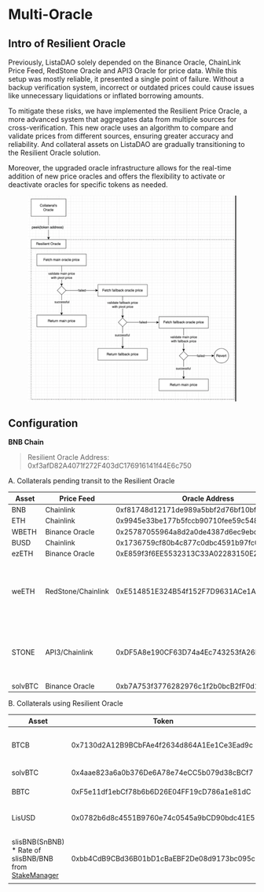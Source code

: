 # Multi-Oracle

## **Intro of Resilient Oracle**

Previously, ListaDAO solely depended on the Binance Oracle, ChainLink Price Feed, RedStone Oracle and API3 Oracle for price data. While this setup was mostly reliable, it presented a single point of failure. Without a backup verification system, incorrect or outdated prices could cause issues like unnecessary liquidations or inflated borrowing amounts.

To mitigate these risks, we have implemented the Resilient Price Oracle, a more advanced system that aggregates data from multiple sources for cross-verification. This new oracle uses an algorithm to compare and validate prices from different sources, ensuring greater accuracy and reliability. And collateral assets on ListaDAO are gradually transitioning to the Resilient Oracle solution.

Moreover, the upgraded oracle infrastructure allows for the real-time addition of new price oracles and offers the flexibility to activate or deactivate oracles for specific tokens as needed.

<figure><img src="../../.gitbook/assets/image (28).png" alt=""><figcaption></figcaption></figure>

## Configuration

**BNB Chain**

> Resilient Oracle Address: 0xf3afD82A4071f272F403dC176916141f44E6c750

A. Collaterals pending transit to the Resilient Oracle

| Asset   | Price Feed         | Oracle Address                             | Price Feed                                                                                                                                                                |
| ------- | ------------------ | ------------------------------------------ | ------------------------------------------------------------------------------------------------------------------------------------------------------------------------- |
| BNB     | Chainlink          | 0xf81748d12171de989a5bbf2d76bf10bfbbaec596 | 0x0567f2323251f0aab15c8dfb1967e4e8a7d42aee                                                                                                                                |
| ETH     | Chainlink          | 0x9945e33be177b5fccb90710fee59c548cac8acba | 0xfc3069296a691250ffdf21fe51340fdd415a76ed                                                                                                                                |
| WBETH   | Binance Oracle     | 0x25787055964a8d2a0de4387d6ec9ebc0dc139dd5 | 0xbb339c70136b30389a6ff8af619116c672963768                                                                                                                                |
| BUSD    | Chainlink          | 0x1736759cf80b4c877c0dbc4591b97fc06b0370b8 | 0xcbb98864ef56e9042e7d2efef76141f15731b82f                                                                                                                                |
| ezETH   | Binance Oracle     | 0xE859f3f6EE5532313C33A02283150E201290F45F | 0x763c59a3D23936CD7B73571112744f2cFc2537F8                                                                                                                                |
| weETH   | RedStone/Chainlink | 0xE514851E324B54f152F7D9631ACe1A0a87248b46 | <p>weETH/eETH(RedStone): 0x9b2C948dbA5952A1f5Ab6fA16101c1392b8da1ab <br>*Assume 1:1 for eETH:ETH</p><p>ETH/USD(Chainlink): 0x9ef1B8c0E4F7dc8bF5719Ea496883DC6401d5b2e</p> |
| STONE   | API3/Chainlink     | 0xDF5A8e190CF63D74a4Ec743253fA26D4C7539Be8 | <p>STONE/ETH(API3): 0xADCc15cE3900A2Fc8544e26fD89897C0484e98Fc</p><p>ETH/USD(ChainLink): 0x9ef1B8c0E4F7dc8bF5719Ea496883DC6401d5b2e</p>                                   |
| solvBTC | Binance Oracle     | 0xb7A753f3776282976c1f2b0bcB2fF0d13d48Af85 | 0x2e00b5C80428f94A0e526BAfc526F19eC9c5c37B                                                                                                                                |





B. Collaterals using Resilient Oracle

| Asset                                                                                                                                               | Token                                       | Oracle/caller                                                                  | Main oracle                                                     | Pivot oracle                                                         | Fallback oracle                                                | BoundValidator                                  |
| --------------------------------------------------------------------------------------------------------------------------------------------------- | ------------------------------------------- | ------------------------------------------------------------------------------ | --------------------------------------------------------------- | -------------------------------------------------------------------- | -------------------------------------------------------------- | ----------------------------------------------- |
| BTCB                                                                                                                                                | 0x7130d2A12B9BCbFAe4f2634d864A1Ee1Ce3Ead9c  | 0x2eeDc4723b1ED2f24afCD9c0e3665061bD2D5642                                     | 0x264990fbd0A4796A3E3d8E37C4d5F87a3aCa5Ebf (ChainLink)          | 0x83968bCa5874D11e02fD80444cDDB431a1DbEc0f (Binance Oracle)          | 0xa51738d1937FFc553d5070f43300B385AA2D9F55 (RedStone)          | Upperbound: 1.1 Lowerbound: 0.99                |
| solvBTC                                                                                                                                             | 0x4aae823a6a0b376De6A78e74eCC5b079d38cBCf7  | 0xb7A753f3776282976c1f2b0bcB2fF0d13d48Af85                                     | 0x2e00b5C80428f94A0e526BAfc526F19eC9c5c37B(Binance Oracle)      | -                                                                    | -                                                              | -                                               |
| BBTC                                                                                                                                                | 0xF5e11df1ebCf78b6b6D26E04FF19cD786a1e81dC  | 0x2Ea16e082cA50eB6017BBFCB967CC7c6E2b8fB5A                                     | 0x58d32eC0158049BED439fD668C99a4949e6881c3 (Binace Oracle)      | -                                                                    | -                                                              | -                                               |
| LisUSD                                                                                                                                              | 0x0782b6d8c4551B9760e74c0545a9bCD90bdc41E5  | <p>0x873339A8214657175D9B128dDd57A2f2c23256FA <br>(DynamicDutyCalculator) </p> | 0x871bA946C7FFB1364ca11FE3032F02ad3dd3991E                      | -                                                                    | -                                                              | -                                               |
| slisBNB(SnBNB) \* Rate of slisBNB/BNB from [StakeManager](https://bscscan.com/address/0x1adB950d8bB3dA4bE104211D5AB038628e477fE6#readProxyContract) | 0xbb4CdB9CBd36B01bD1cBaEBF2De08d9173bc095c  | 0x8ecf78fb59e5a4c26cb218d34db29c4696af89f6                                     | 0x0567F2323251f0Aab15c8dFb1967E4e8A7D42aeE (ChainLink: BNB/USD) | 0xC5A35FC58EFDC4B88DDCA51AcACd2E8F593504bE (Binance Oracle: BNB/USD) | 0x8dd2D85C7c28F43F965AE4d9545189C7D022ED0e (RedStone: BNB/USD) | <p>Upper Limit:1.1 </p><p>Lower Limit: 0.99</p> |



